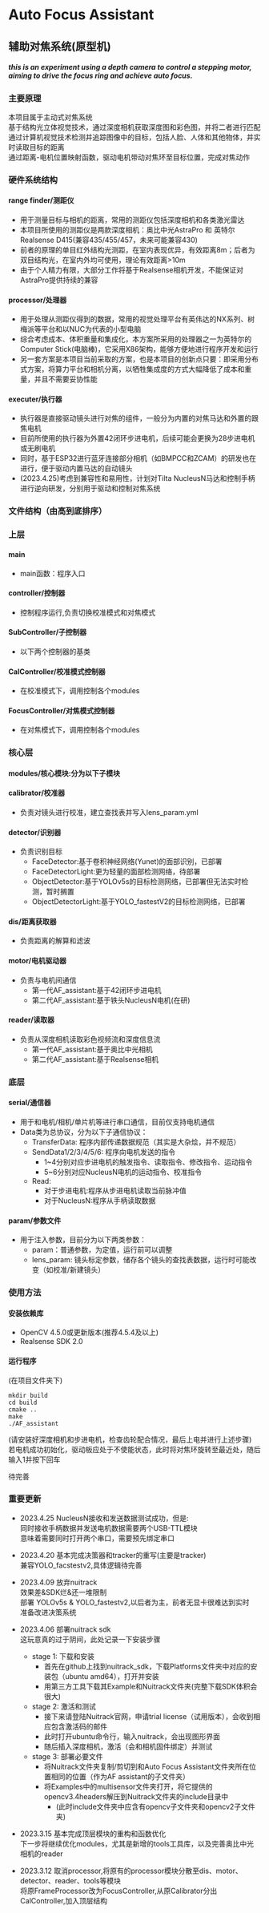 # Auto Focus Assistant

## 辅助对焦系统(原型机)<br>
##### this is an experiment using a depth camera to control a stepping motor, aiming to drive the focus ring and achieve auto focus.<br>

### 主要原理<br>
本项目属于主动式对焦系统<br>
基于结构光立体视觉技术，通过深度相机获取深度图和彩色图，并将二者进行匹配<br>
通过计算机视觉技术检测并追踪图像中的目标，包括人脸、人体和其他物体，并实时读取目标的距离<br>
通过距离-电机位置映射函数，驱动电机带动对焦环至目标位置，完成对焦动作<br>

### 硬件系统结构<br>
#### range finder/测距仪<br>
+ 用于测量目标与相机的距离，常用的测距仪包括深度相机和各类激光雷达
+ 本项目所使用的测距仪是两款深度相机：奥比中光AstraPro 和 英特尔Realsense D415(兼容435/455/457，未来可能兼容430)
+ 前者的原理的单目红外结构光测距，在室内表现优异，有效距离8m；后者为双目结构光，在室内外均可使用，理论有效距离>10m
+ 由于个人精力有限，大部分工作将基于Realsense相机开发，不能保证对AstraPro提供持续的兼容
#### processor/处理器<br>
+ 用于处理从测距仪得到的数据，常用的视觉处理平台有英伟达的NX系列、树梅派等平台和以NUC为代表的小型电脑
+ 综合考虑成本、体积重量和集成化，本方案所采用的处理器之一为英特尔的Computer Stick(电脑棒)，它采用X86架构，能够方便地进行程序开发和运行
+ 另一套方案是本项目当前采取的方案，也是本项目的创新点只要：即采用分布式方案，将算力平台和相机分离，以牺牲集成度的方式大幅降低了成本和重量，并且不需要妥协性能
#### executer/执行器<br>
+ 执行器是直接驱动镜头进行对焦的组件，一般分为内置的对焦马达和外置的跟焦电机
+ 目前所使用的执行器为外置42闭环步进电机，后续可能会更换为28步进电机或无刷电机
+ 同时，基于ESP32进行蓝牙连接部分相机（如BMPCC和ZCAM）的研发也在进行，便于驱动内置马达的自动镜头
+ (2023.4.25)考虑到兼容性和易用性，计划对Tilta NucleusN马达和控制手柄进行逆向研发，分别用于驱动和控制对焦系统

### 文件结构（由高到底排序）<br>

### 上层<br>
#### main<br>
+ main函数：程序入口
#### controller/控制器<br>
+ 控制程序运行,负责切换校准模式和对焦模式
#### SubController/子控制器<br>
+ 以下两个控制器的基类
#### CalController/校准模式控制器<br>
+ 在校准模式下，调用控制各个modules
#### FocusController/对焦模式控制器<br>
+ 在对焦模式下，调用控制各个modules

### 核心层<br>
#### modules/核心模块:分为以下子模块<br>
#### calibrator/校准器<br>
+ 负责对镜头进行校准，建立查找表并写入lens_param.yml
#### detector/识别器<br>
+ 负责识别目标
    + FaceDetector:基于卷积神经网络(Yunet)的面部识别，已部署
    + FaceDetectorLight:更为轻量的面部检测网络，待部署
    + ObjectDetector:基于YOLOv5s的目标检测网络，已部署但无法实时检测，暂时搁置
    + ObjectDetectorLight:基于YOLO_fastestV2的目标检测网络，已部署
#### dis/距离获取器<br>
+ 负责距离的解算和滤波
#### motor/电机驱动器<br>
+ 负责与电机间通信
    + 第一代AF_assistant:基于42闭环步进电机
    + 第二代AF_assistant:基于铁头NucleusN电机(在研)
#### reader/读取器<br>
+ 负责从深度相机读取彩色视频流和深度信息流
    + 第一代AF_assistant:基于奥比中光相机
    + 第二代AF_assistant:基于Realsense相机

### 底层<br>
#### serial/通信器<br>
+ 用于和电机/相机/单片机等进行串口通信，目前仅支持电机通信
+ Data类为总协议，分为以下子通信协议：
    + TransferData: 程序内部传递数据规范（其实是大杂烩，并不规范）
    + SendData1/2/3/4/5/6: 程序向电机发送的指令
        + 1~4分别对应步进电机的触发指令、读取指令、修改指令、运动指令
        + 5~6分别对应NucleusN电机的运动指令、校准指令
    + Read: 
        + 对于步进电机:程序从步进电机读取当前脉冲值
        + 对于NucleusN:程序从手柄读取数据
#### param/参数文件<br>
+ 用于注入参数，目前分为以下两类参数：
    + param：普通参数，为定值，运行前可以调整
    + lens_param: 镜头标定参数，储存各个镜头的查找表数据，运行时可能改变（如校准/新建镜头）

### 使用方法<br>
#### 安装依赖库<br>
+ OpenCV 4.5.0或更新版本(推荐4.5.4及以上)
+ Realsense SDK 2.0
#### 运行程序<br>
(在项目文件夹下)<br>
```
mkdir build
cd build
cmake ..
make
./AF_assistant
```
(请安装好深度相机和步进电机，检查齿轮配合情况，最后上电并进行上述步骤)<br>
若电机成功初始化，驱动板应处于不使能状态，此时将对焦环旋转至最近处，随后输入1并按下回车<br>

待完善<br>

### 重要更新<br>
+ 2023.4.25
NucleusN接收和发送数据测试成功，但是:<br>
同时接收手柄数据并发送电机数据需要两个USB-TTL模块<br>
意味着需要同时打开两个串口，需要预先绑定串口<br>
+ 2023.4.20
基本完成决策器和tracker的重写(主要是tracker)<br>
兼容YOLO_facstestv2,具体逻辑待完善<br>
+ 2023.4.09
放弃nuitrack<br>
效果差&SDK烂&还一堆限制<br>
部署 YOLOv5s & YOLO_fastestv2,以后者为主，前者无显卡很难达到实时<br>
准备改进决策系统<br>

+ 2023.4.06
部署nuitrack sdk<br>
这玩意真的过于阴间，此处记录一下安装步骤<br>
    - stage 1: 下载和安装
        - 首先在github上找到nuitrack_sdk，下载Platforms文件夹中对应的安装包（ubuntu amd64），打开并安装
        - 用第三方工具下载其Example和Nuitrack文件夹(完整下载SDK体积会很大)
    - stage 2: 激活和测试
        - 接下来请登陆Nuitrack官网，申请trial license（试用版本），会收到相应包含激活码的邮件
        - 此时打开ubuntu命令行，输入nuitrack，会出现图形界面
        - 随后插入深度相机，激活（会和相机固件绑定）并测试
    - stage 3: 部署必要文件
        - 将Nuitrack文件夹复制/剪切到和Auto Focus Assistant文件夹所在位置相同的位置（作为AF assistant的子文件夹）
        - 将Examples中的multisensor文件夹打开，将它提供的opencv3.4headers解压到Nuitrack文件夹的include目录中
            - (此时include文件夹中应含有opencv子文件夹和opencv2子文件夹)
        
+ 2023.3.15
基本完成顶层模块的重构和函数优化<br>
下一步将继续优化modules，尤其是新增的tools工具库，以及完善奥比中光相机的reader<br>

+ 2023.3.12
取消processor,将原有的processor模块分散至dis、motor、detector、reader、tools等模块<br>
将原FrameProcessor改为FocusController,从原Calibrator分出CalController,加入顶层结构<br>
